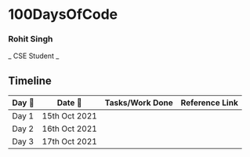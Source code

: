 # 100DaysOfCode
### Rohit Singh
_ CSE Student _ 


## Timeline

| Day 🌅| Date 📆      | Tasks/Work Done  | Reference Link|
| ----- |   :-------:   | :---------------:|  :----------:  |
| Day 1 | 15th Oct 2021 |                   |               |
| Day 2 | 16th Oct 2021 |                   |               |      
| Day 3 | 17th Oct 2021 |                   |               |
